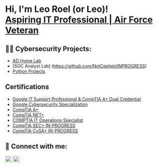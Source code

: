 <h1>Hi, I'm Leo Roel (or Leo)! <br/><a href="https://github.com/NotCepheii"> <a href="https://www.linkedin.com/in/leo-roel-manalansan/">Aspiring IT Professional | Air Force Veteran</a>

<h2>👨‍💻 Cybersecurity Projects:</h2>

  - [AD Home Lab](https://github.com/NotCepheii/Active-Directory-Lab)
  - [SOC Analyst Lab] (https://github.com/NotCepheii/INPROGRESS)
  - [Python Projects](https://github.com/NotCepheii/LABURL)
    
<h2> Certifications</h2>

  - [Google IT Support Professional & CompTIA A+ Dual Credential](https://www.credly.com/earner/earned/badge/a862f5d9-9a3e-469b-a392-f2ee468182d4)
  - [Google Cybersecurity Specialization](https://www.coursera.org/account/accomplishments/specialization/FDCZC29NDT7Q)
  - [CompTIA A+](https://www.credly.com/badges/776f80d7-916a-44cd-adc2-f28c8ff0e05a/public_url)
  - [CompTIA NET+](https://www.credly.com/earner/earned/badge/fa392986-f2c1-42f5-afff-14cdd57d595f)
  - [COMPTIA IT Operations Specialist](https://www.credly.com/earner/earned/badge/6b67f188-ccac-4490-8023-4e5ae5fa2e2c)
  - [CompTIA SEC+ IN-PROGRESS](https://www.coursera.org)
  - [CompTIA CySA+ IN-PROGRESS](https://www.coursera.org)


<h2> 🤳 Connect with me:</h2>


[<img align="left" alt="LeoRoelManalansan | LinkedIn" width="22px" src="https://cdn.jsdelivr.net/npm/simple-icons@v3/icons/linkedin.svg" />][linkedin]
[<img align="left" alt="LeoRoelManalansan | TryHackMe" width="22px" src="https://tryhackme.com/img/favicon.png" />][tryhackme]

[tryhackme]: https://tryhackme.com/p/NotCephei
[linkedin]: https://www.linkedin.com/in/leo-roel-manalansan/


